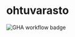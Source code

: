 # ohtuvarasto

![GHA workflow badge](https://github.com/Emil-06737/ohtuvarasto/workflows/CI/badge.svg)
